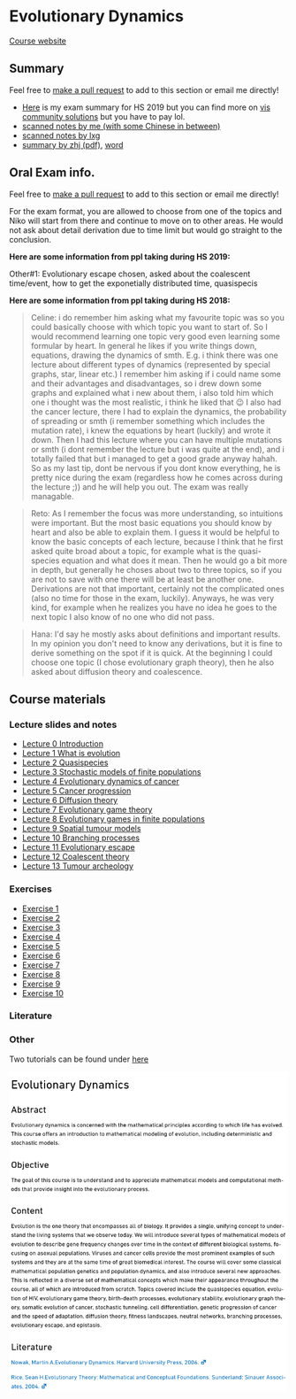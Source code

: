 # Evolutionary Dynamics

[Course website](https://bsse.ethz.ch/cbg/teaching/EvoDyn.html)

## Summary

Feel free to [make a pull request](https://stackoverflow.com/questions/14680711/how-to-do-a-github-pull-request) to add to this section or email me directly!

* [Here](exam_transcript.pdf) is my exam summary for HS 2019 but you can find more on [vis community solutions](https://exams.vis.ethz.ch/) but you have to pay lol.
* [scanned notes by me (with some Chinese in between)](notes-evo-dym.pdf)
* [scanned notes by lxg](notes-evo-dym-lxg.pdf)
* [summary by zhj (pdf)](ed-zhj.pdf), [word](ed-zhj.docx)

## Oral Exam info.

Feel free to [make a pull request](https://stackoverflow.com/questions/14680711/how-to-do-a-github-pull-request) to add to this section or email me directly!

For the exam format, you are allowed to choose from one of the topics and Niko will start from there and continue to move on to other areas. He would not ask about detail derivation due to time limit but would go straight to the conclusion.

**Here are some information from ppl taking during HS 2019:**

Other#1:
Evolutionary escape chosen, asked about the coalescent time/event, how to get the exponetially distributed time, quasispecis


**Here are some information from ppl taking during HS 2018:**

> Celine: i do remember him asking what my favourite topic was so you could basically choose with which topic you want to start of. So I would recommend learning one topic very good even learning some formular by heart. In general he likes if you write things down, equations, drawing the dynamics of smth. E.g. i think there was one lecture about different types of dynamics (represented by special graphs, star, linear etc.) I remember him asking if i could name some and their advantages and disadvantages, so i drew down some graphs and explained what i new about them, i also told him which one i thought was the most realistic, i think he liked that :wink: I also had the cancer lecture, there I had to explain the dynamics, the probability of spreading or smth (i remember something which includes the mutation rate), i knew the equations by heart (luckily) and wrote it down. Then I had this lecture where you can have multiple mutations or smth (i dont remember the lecture but i was quite at the end), and i totally failed that but i managed to get a good grade anyway hahah. So as my last tip, dont be nervous if you dont know everything, he is pretty nice during the exam (regardless how he comes across during the lecture ;)) and he will help you out. The exam was really managable.

> Reto: As I remember the focus was more understanding, so intuitions were important. But the most basic equations you should know by heart and also be able to explain them. I guess it would be helpful to know the basic concepts of each lecture, because I think that he first asked quite broad about a topic, for example what is the quasi-species equation and what does it mean. Then he would go a bit more in depth, but generally he choses about two to three topics, so if you are not to save with one there will be at least be another one. Derivations are not that important, certainly not the complicated ones (also no time for those in the exam, luckily). Anyways, he was very kind, for example when he realizes you have no idea he goes to the next topic I also know of no one who did not pass.

> Hana: I'd say he mostly asks about definitions and important results. In my opinion you don't need to know any derivations, but it is fine to derive something on the spot if it is quick.  At the beginning I could choose one topic (I chose evolutionary graph theory), then he also asked about diffusion theory and coalescence.

## Course materials

### Lecture slides and notes

* [Lecture 0 Introduction](Lectures/00.pdf)
* [Lecture 1 What is evolution](Lectures/01.pdf)
* [Lecture 2 Quasispecies](Lectures/02.pdf)
* [Lecture 3 Stochastic models of finite populations](Lectures/03.pdf)
* [Lecture 4 Evolutionary dynamics of cancer](Lectures/04.pdf)
* [Lecture 5 Cancer progression](Lectures/05.pdf)
* [Lecture 6 Diffusion theory](Lectures/06.pdf)
* [Lecture 7 Evolutionary game theory](Lectures/07.pdf)
* [Lecture 8 Evolutionary games in finite populations](Lectures/08.pdf)
* [Lecture 9 Spatial tumour models](Lectures/09.pdf)
* [Lecture 10 Branching processes](Lectures/10.pdf)
* [Lecture 11 Evolutionary escape](Lectures/11.pdf)
* [Lecture 12 Coalescent theory](Lectures/12.pdf)
* [Lecture 13 Tumour archeology](Lectures/13.pdf)

### Exercises

* [Exercise 1](Exercises/Exercises1.pdf)
* [Exercise 2](Exercises/Exercises2.pdf)
* [Exercise 3](Exercises/Exercises3.pdf)
* [Exercise 4](Exercises/Exercises4.pdf)
* [Exercise 5](Exercises/Exercises5.pdf)
* [Exercise 6](Exercises/Exercises6.pdf)
* [Exercise 7](Exercises/Exercises7.pdf)
* [Exercise 8](Exercises/Exercises8.pdf)
* [Exercise 9](Exercises/Exercises9.pdf)
* [Exercise 10](Exercises/Exercises10.pdf)

### Literature

### Other

Two tutorials can be found under [here](https://github.com/wyq977/wyq977.github.io/tree/master/ETH/evolutionary-dynamics/)

![](course-info.png)
